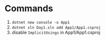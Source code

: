 # Commands

1. `dotnet new console -o App1`
2. `dotnet sln Day1.sln add App1/App1.csproj`
3. disable `ImplicitUsings` in App1/App1.csproj
